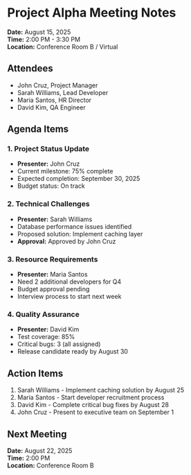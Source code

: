 # Project Alpha Meeting Notes

**Date:** August 15, 2025  
**Time:** 2:00 PM - 3:30 PM  
**Location:** Conference Room B / Virtual  

## Attendees
- John Cruz, Project Manager
- Sarah Williams, Lead Developer  
- Maria Santos, HR Director
- David Kim, QA Engineer

## Agenda Items

### 1. Project Status Update
- **Presenter:** John Cruz
- Current milestone: 75% complete
- Expected completion: September 30, 2025
- Budget status: On track

### 2. Technical Challenges
- **Presenter:** Sarah Williams
- Database performance issues identified
- Proposed solution: Implement caching layer
- **Approval:** Approved by John Cruz

### 3. Resource Requirements
- **Presenter:** Maria Santos
- Need 2 additional developers for Q4
- Budget approval pending
- Interview process to start next week

### 4. Quality Assurance
- **Presenter:** David Kim
- Test coverage: 85%
- Critical bugs: 3 (all assigned)
- Release candidate ready by August 30

## Action Items
1. Sarah Williams - Implement caching solution by August 25
2. Maria Santos - Start developer recruitment process
3. David Kim - Complete critical bug fixes by August 28
4. John Cruz - Present to executive team on September 1

## Next Meeting
**Date:** August 22, 2025  
**Time:** 2:00 PM  
**Location:** Conference Room B
